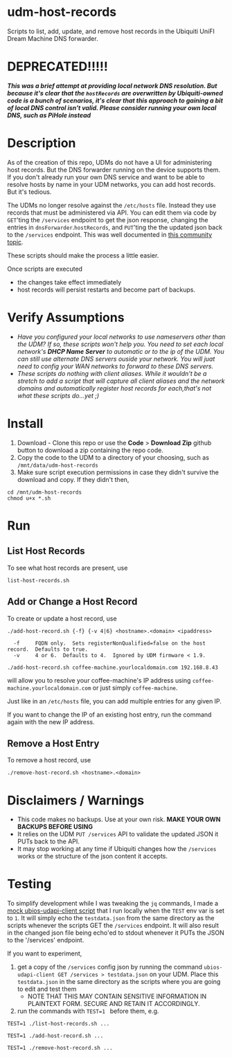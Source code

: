 # udm-host-records

Scripts to list, add, update, and remove host records in the Ubiquiti UniFI Dream Machine DNS forwarder.


# DEPRECATED!!!!!
___***This was a brief attempt at providing local network DNS resolution.  But because it's clear that the `hostRecords` are overwritten by Ubiquiti-owned code is a bunch of scenarios, it's clear that this approach to gaining a bit of local DNS control isn't valid.  Please consider running your own local DNS, such as PiHole instead***___

# Description

As of the creation of this repo, UDMs do not have a UI for administering host records.  But the DNS forwarder running on the device supports them.  If you don't already run your own DNS service and want to be able to resolve hosts by name in your UDM networks, you can add host records.  But it's tedious.

The UDMs no longer resolve against the `/etc/hosts` file.  Instead they use records that must be administered via API.  You can edit them via code by `GET`'ting the `/services` endpoint to get the json response, changing the entries in `dnsForwarder`.`hostRecords`, and `PUT`'ting the the updated json back to the `/services` endpoint.  This was well documented in [this community topic](https://community.ui.com/questions/UDM-Base-How-to-add-static-hostname-for-dnsmasq-forwarder/88354ba8-2b7e-443c-8031-7ac680dafd47).

These scripts should make the process a little easier.

Once scripts are executed
* the changes take effect immediately
* host records will persist restarts and become part of backups.

# Verify Assumptions

*  *Have you configured your local networks to use nameservers other than the UDM?  If so, these scripts won't help you.  You need to set each local network's **DHCP Name Server** to automatic or to the ip of the UDM.  You can still use alternate DNS servers ouside your network.  You will juat need to config your WAN networks to forward to these DNS servers.*
*  *These scripts do nothing with client aliases. While it wouldn't be a stretch to add a script that will capture all client aliases and the network domains and automatically register host records for each,that's not what these scripts do...yet ;)*

# Install

1. Download - Clone this repo or use the **Code** > **Download Zip** github button to download a zip containing the repo code.
2. Copy the code to the UDM to a directory of your choosing, such as `/mnt/data/udm-host-records`
3. Make sure script execution permissions in case they didn't survive the download and copy.   If they didn't then, 
```
cd /mnt/udm-host-records
chmod u+x *.sh
```

# Run

## List Host Records 

To see what host records are present, use

```
list-host-records.sh
```

## Add or Change a Host Record

To create or update a host record, use

```
./add-host-record.sh {-f} {-v 4|6} <hostname>.<domain> <ipaddress>

  -f     FQDN only.  Sets registerNonQualified=false on the host record.  Defaults to true.
  -v     4 or 6.  Defaults to 4.  Ignored by UDM firmware < 1.9.
```

```
./add-host-record.sh coffee-machine.yourlocaldomain.com 192.168.8.43
```

will allow you to resolve your coffee-machine's IP address using `coffee-machine.yourlocaldomain.com` or just simply `coffee-machine`.

Just like in an `/etc/hosts` file, you can add multiple entries for any given IP.

If you want to change the IP of an existing host entry, run the command again with the new IP address.

## Remove a Host Entry

To remove a host record, use

```
./remove-host-record.sh <hostname>.<domain>
```

# Disclaimers / Warnings

* This code makes no backups.  Use at your own risk.  **MAKE YOUR OWN BACKUPS BEFORE USING**
* It relies on the UDM `PUT /services` API to validate the updated JSON it PUTs back to the API.
* It may stop working at any time if Ubiquiti changes how the `/services` works or the structure of the json content it accepts.

# Testing

To simplify development while I was tweaking the `jq` commands, I made a [mock ubios-udapi-client script](./mock-ubios-udapi-client.sh) that I run locally when the `TEST` env var is set to `1`.  It will  simply echo the `testdata.json` from the same directory as the scripts whenever the scripts GET the `/services` endpoint.  It will also result in the changed json file being echo'ed to stdout whenever it PUTs the JSON to the '/services' endpoint.

If you want to experiment, 

1. get a copy of the `/services` config json by running the command `ubios-udapi-client GET /services > testdata.json` on your UDM.  Place this `testdata.json` in the same directory as the scripts where you are going to edit and test them
   * NOTE THAT THIS MAY CONTAIN SENSITIVE INFORMATION IN PLAINTEXT FORM.  SECURE AND RETAIN IT ACCORDINGLY.
2. run the commands with `TEST=1 ` before them, e.g.

```
TEST=1 ./list-host-records.sh ...
```

```
TEST=1 ./add-host-record.sh ...
```

```
TEST=1 ./remove-host-record.sh ...
```


